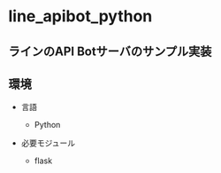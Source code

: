 line_apibot_python
==================

ラインのAPI Botサーバのサンプル実装
------------------------------------

環境
-----

- 言語
 
  - Python

- 必要モジュール

  - flask
